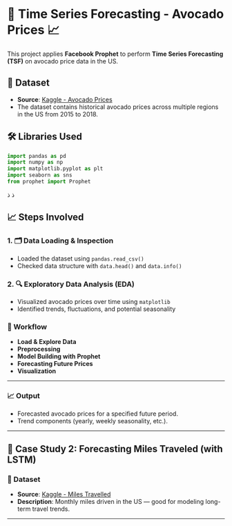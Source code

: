 # 🥑 Time Series Forecasting - Avocado Prices 📈

This project applies **Facebook Prophet** to perform **Time Series Forecasting (TSF)** on avocado price data in the US.

## 📁 Dataset

- **Source**: [Kaggle - Avocado Prices](https://www.kaggle.com/datasets/neuromusic/avocado-prices)
- The dataset contains historical avocado prices across multiple regions in the US from 2015 to 2018.

## 🛠️ Libraries Used

```python
import pandas as pd
import numpy as np
import matplotlib.pyplot as plt
import seaborn as sns
from prophet import Prophet
```

ذ
ذ
## 📈 Steps Involved

### 1. 🗂️ Data Loading & Inspection
- Loaded the dataset using `pandas.read_csv()`
- Checked data structure with `data.head()` and `data.info()`

### 2. 🔍 Exploratory Data Analysis (EDA)
- Visualized avocado prices over time using `matplotlib`
- Identified trends, fluctuations, and potential seasonality

### 📌 Workflow

- **Load & Explore Data**
- **Preprocessing**
- **Model Building with Prophet**
- **Forecasting Future Prices**
- **Visualization**

---

### 📈 Output

- Forecasted avocado prices for a specified future period.
- Trend components (yearly, weekly seasonality, etc.).

---

## 🚗 Case Study 2: Forecasting Miles Traveled (with LSTM)

### 📁 Dataset

- **Source**: [Kaggle - Miles Travelled](https://www.kaggle.com/datasets/baghern/miles-dataset)
- **Description**: Monthly miles driven in the US — good for modeling long-term travel trends.

---


